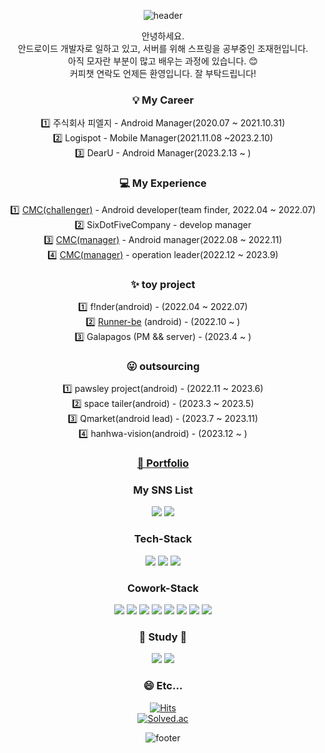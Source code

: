 <div align="center">

![header](https://capsule-render.vercel.app/api?type=waving&color=99CCFF&text=%20nice%20meet%20you%20&animation=fadeIn&fontColor=FEFEFE&height=250&fontSize=100&textBg=false)


안녕하세요.  
안드로이드 개발자로 일하고 있고, 서버를 위해 스프링을 공부중인 조재헌입니다.  
아직 모자란 부분이 많고 배우는 과정에 있습니다. 😊  
커피챗 연락도 언제든 환영입니다.
잘 부탁드립니다!  

### 💡 My Career    
1️⃣ 주식회사 피엘지 - Android Manager(2020.07 ~ 2021.10.31)  
2️⃣ Logispot - Mobile Manager(2021.11.08 ~2023.2.10)  
3️⃣ DearU - Android Manager(2023.2.13 ~ )
  
### 💻 My Experience  
1️⃣ [CMC(challenger)](https://www.makeus.in/cmc) - Android developer(team finder, 2022.04 ~ 2022.07)  
2️⃣ SixDotFiveCompany - develop manager  
3️⃣ [CMC(manager)](https://www.makeus.in/cmc) - Android manager(2022.08 ~ 2022.11)  
4️⃣ [CMC(manager)](https://www.makeus.in/cmc) - operation leader(2022.12 ~ 2023.9)  

### ✨ toy project
1️⃣ f!nder(android) - (2022.04 ~ 2022.07)  
2️⃣ [Runner-be](https://play.google.com/store/apps/details?id=com.applemango.runnerbe&hl=ko) (android) - (2022.10 ~  )  
3️⃣ Galapagos (PM && server) - (2023.4 ~ )
  
### 😛 outsourcing  
1️⃣ pawsley project(android) - (2022.11 ~ 2023.6)  
2️⃣ space tailer(android) - (2023.3 ~ 2023.5)  
3️⃣ Qmarket(android lead) - (2023.7 ~ 2023.11)  
4️⃣ hanhwa-vision(android) - (2023.12 ~ )

 ### [📓 Portfolio](https://truth-system-c90.notion.site/97ed498a1bc54d1c83a46e3caf41a050/)  
 
   
### My SNS List

 <a href="https://www.instagram.com/pharmacy_heon" target="_blank"><img src="https://img.shields.io/badge/instagram-E4405F?style=flat-square&logo=Instagram&logoColor=white"/></a>
<a href="https://no-dev-nk.tistory.com/" target="_blank"><img src="https://img.shields.io/badge/blog-FF5722?style=flat-square&logo=blogger&logoColor=white"/></a>

### Tech-Stack

  <a target="_blank"><img src="https://img.shields.io/badge/Android-3DDC84?style=flat-square&logo=android&logoColor=white"/></a>
<a target="_blank"><img src="https://img.shields.io/badge/Kotlin-7F52FF?style=flat-square&logo=kotlin&logoColor=white"/></a>
<a target="_blank"><img src="https://img.shields.io/badge/Java-007396?style=flat-square&logo=java&logoColor=white"/></a>
  
 
### Cowork-Stack
  
  <a target="_blank"><img src="https://img.shields.io/badge/Notion-000000?style=flat-square&logo=notion&logoColor=white"/></a>
<a target="_blank"><img src="https://img.shields.io/badge/KakaoWork-FFCD00?style=flat-square&logo=kakao&logoColor=white"/></a>
<a target="_blank"><img src="https://img.shields.io/badge/Figma-F24E1E?style=flat-square&logo=figma&logoColor=white"/></a>
<a target="_blank"><img src="https://img.shields.io/badge/Slack-4A154B?style=flat-square&logo=slack&logoColor=white"/></a>
<a target="_blank"><img src="https://img.shields.io/badge/GitHub-181717?style=flat-square&logo=github&logoColor=white"/></a>
<a target="_blank"><img src="https://img.shields.io/badge/Jira-0052CC?style=flat-square&logo=jira&logoColor=white"/></a>
<a target="_blank"><img src="https://img.shields.io/badge/Confluence-172B4D?style=flat-square&logo=confluence&logoColor=white"/></a>
<a target="_blank"><img src="https://img.shields.io/badge/Zeplin-FF7F00?style=flat-square&logoColor=#white"/></a>
   
  
### 🌱 Study 🌱  
  <a target="_blank"><img src="https://img.shields.io/badge/SpringBoot-6DB33F?style=flat-square&logo=springboot&logoColor=white"/></a>
<a target="_blank"><img src="https://img.shields.io/badge/Swift-F05138?style=flat-square&logo=swift&logoColor=white"/></a>

### :smile: Etc...   
[![Hits](https://hits.seeyoufarm.com/api/count/incr/badge.svg?url=https%3A%2F%2Fgithub.com%2Fwhwogjs96&count_bg=%2379C83D&title_bg=%23555555&icon=&icon_color=%23E7E7E7&title=hits&edge_flat=false)](https://hits.seeyoufarm.com)  
[![Solved.ac](http://mazassumnida.wtf/api/v2/generate_badge?boj=whwogjs12)](https://solved.ac/profile/whwogjs12)

![footer](https://capsule-render.vercel.app/api?type=waving&color=AACCBB&section=footer&text=%20thank%20you%20&fontColor=EBEFF5&height=250&fontSize=100&textBg=false)

</div>
